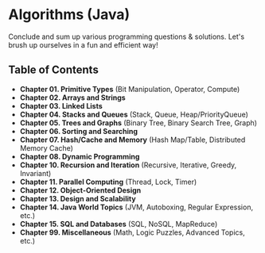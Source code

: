 # Algorithms (Java)

Conclude and sum up various programming questions & solutions. Let's brush up ourselves in a fun and efficient way!

## Table of Contents
 - **Chapter 01. Primitive Types** (Bit Manipulation, Operator, Compute)
 - **Chapter 02. Arrays and Strings**
 - **Chapter 03. Linked Lists**
 - **Chapter 04. Stacks and Queues** (Stack, Queue, Heap/PriorityQueue)
 - **Chapter 05. Trees and Graphs** (Binary Tree, Binary Search Tree, Graph)
 - **Chapter 06. Sorting and Searching**
 - **Chapter 07. Hash/Cache and Memory** (Hash Map/Table, Distributed Memory Cache)
 - **Chapter 08. Dynamic Programming** 
 - **Chapter 10. Recursion and Iteration** (Recursive, Iterative, Greedy, Invariant)
 - **Chapter 11. Parallel Computing** (Thread, Lock, Timer)
 - **Chapter 12. Object-Oriented Design** 
 - **Chapter 13. Design and Scalability** 
 - **Chapter 14. Java World Topics** (JVM, Autoboxing, Regular Expression, etc.) 
 - **Chapter 15. SQL and Databases** (SQL, NoSQL, MapReduce)
 - **Chapter 99. Miscellaneous** (Math, Logic Puzzles, Advanced Topics, etc.)
